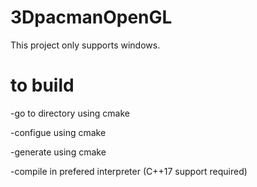 # 3DpacmanOpenGL
This project only supports windows. 

# to build
-go to directory using cmake

-configue using cmake

-generate using cmake

-compile in prefered interpreter (C++17 support required)

